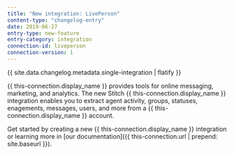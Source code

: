 ```yaml
---
title: "New integration: LivePerson"
content-type: "changelog-entry"
date: 2019-06-27
entry-type: new-feature
entry-category: integration
connection-id: liveperson
connection-version: 1
---
```

{{ site.data.changelog.metadata.single-integration | flatify }}

{{ this-connection.display_name }} provides tools for online messaging, marketing, and analytics. The new Stitch {{ this-connection.display_name }} integration enables you to extract agent activity, groups, statuses, enagements, messages, users, and more from a {{ this-connection.display_name }} account.

Get started by creating a new {{ this-connection.display_name }} integration or learning more in [our documentation]({{ this-connection.url | prepend: site.baseurl }}).